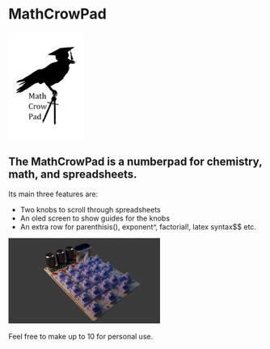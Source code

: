 # MathCrowPad

<img src="logoBG.png" alt="logo" width="150" />


## The MathCrowPad is a numberpad for chemistry, math, and spreadsheets.

Its main three features are:
 * Two knobs to scroll through spreadsheets
 * An oled screen to show guides for the knobs
 * An extra row for parenthisis(), exponent^, factorial!, latex syntax$$ etc.

<img src="model.png" alt="model" width="300" />

Feel free to make up to 10 for personal use.

